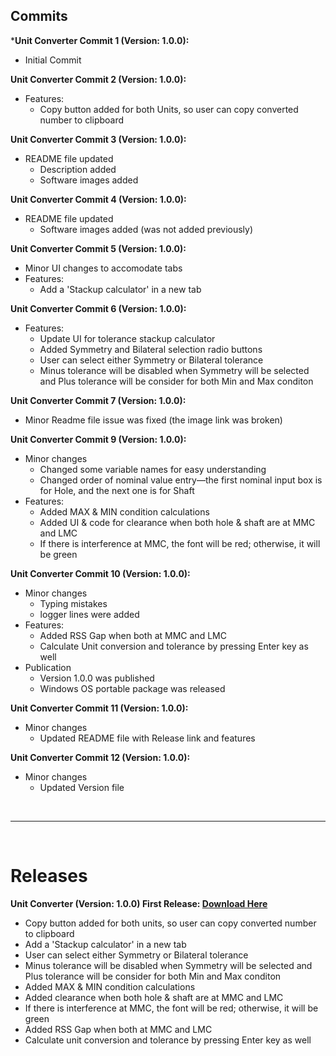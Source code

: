 ## Commits

***Unit Converter Commit 1 (Version: 1.0.0):**
- Initial Commit

**Unit Converter Commit 2 (Version: 1.0.0):**
- Features:
    - Copy button added for both Units, so user can copy converted number to clipboard

**Unit Converter Commit 3 (Version: 1.0.0):**
- README file updated
    - Description added
    - Software images added

**Unit Converter Commit 4 (Version: 1.0.0):**
- README file updated
    - Software images added (was not added previously)

**Unit Converter Commit 5 (Version: 1.0.0):**
- Minor UI changes to accomodate tabs 
- Features:
    - Add a 'Stackup calculator' in a new tab

**Unit Converter Commit 6 (Version: 1.0.0):**
- Features:
    - Update UI for tolerance stackup calculator
    - Added Symmetry and Bilateral selection radio buttons
    - User can select either Symmetry or Bilateral tolerance
    - Minus tolerance will be disabled when Symmetry will be selected and Plus tolerance will be consider for both Min and Max conditon

**Unit Converter Commit 7 (Version: 1.0.0):**
- Minor Readme file issue was fixed (the image link was broken)

**Unit Converter Commit 9 (Version: 1.0.0):**
- Minor changes
    - Changed some variable names for easy understanding
    - Changed order of nominal value entry—the first nominal input box is for Hole, and the next one is for Shaft
- Features:
    - Added MAX & MIN condition calculations
    - Added UI & code for clearance when both hole & shaft are at MMC and LMC
    - If there is interference at MMC, the font will be red; otherwise, it will be green

**Unit Converter Commit 10 (Version: 1.0.0):**
- Minor changes
    - Typing mistakes
    - logger lines were added
- Features:
    - Added RSS Gap when both at MMC and LMC
    - Calculate Unit conversion and tolerance by pressing Enter key as well
- Publication
    - Version 1.0.0 was published
    - Windows OS portable package was released

**Unit Converter Commit 11 (Version: 1.0.0):**
- Minor changes
    - Updated README file with Release link and features

**Unit Converter Commit 12 (Version: 1.0.0):**
- Minor changes
    - Updated Version file


<br><hr><br>

# Releases

**Unit Converter (Version: 1.0.0) First Release: <a href="https://github.com/rp-4/unit_converter/releases/tag/v1.0.0">Download Here </a>**

- Copy button added for both units, so user can copy converted number to clipboard
- Add a 'Stackup calculator' in a new tab
- User can select either Symmetry or Bilateral tolerance
- Minus tolerance will be disabled when Symmetry will be selected and Plus tolerance will be consider for both Min and Max conditon
- Added MAX & MIN condition calculations
- Added clearance when both hole & shaft are at MMC and LMC
- If there is interference at MMC, the font will be red; otherwise, it will be green
- Added RSS Gap when both at MMC and LMC
- Calculate unit conversion and tolerance by pressing Enter key as well